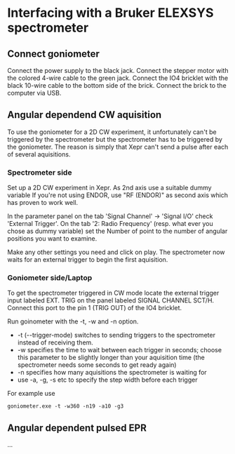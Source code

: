 ﻿# Interfacing with a Bruker ELEXSYS spectrometer


## Connect goniometer

Connect the power supply to the black jack. Connect the stepper motor
with the colored 4-wire cable to the green jack. Connect the IO4 bricklet
with the black 10-wire cable to the bottom side of the brick. 
Connect the brick to the computer via USB.


## Angular dependend CW aquisition

To use the goniometer for a 2D CW experiment, it unfortunately can't be
triggered by the spectrometer but the spectrometer has to be triggered by
the goniometer. The reason is simply that Xepr can't send a pulse after
each of several aquisitions.


### Spectrometer side 

Set up a 2D CW experiment in Xepr. As 2nd axis use a suitable dummy variable
If you're not using ENDOR, use "RF (ENDOR)" as second axis which has proven
to work well.

In the parameter panel on the tab 'Signal Channel' -> 'Signal I/O' check 
'External Trigger'. On the tab '2: Radio Frequency' (resp. what ever you chose
as dummy variable) set the Number of point to the number of angular positions
you want to examine.

Make any other settings you need and click on play. The spectrometer now waits
for an external trigger to begin the first aquisition.


### Goniometer side/Laptop

To get the spectrometer triggered in CW mode locate the external trigger
input labeled EXT. TRIG on the panel labeled SIGNAL CHANNEL SCT/H. Connect
this port to the pin 1 (TRIG OUT) of the IO4 bricklet. 

Run goinometer with the -t, -w and -n option. 

  * -t (--trigger-mode) switches to sending triggers to the spectrometer
    instead of receiving them. 
  * -w specifies the time to wait between each trigger in seconds; choose
    this parameter to be slightly longer than your aquisition time (the
    spectrometer needs some seconds to get ready again)
  * -n specifies how many aquisitions the spectrometer is waiting for
  * use -a, -g, -s etc to specify the step width before each trigger

For example use

    goniometer.exe -t -w360 -n19 -a10 -g3


## Angular dependent pulsed EPR

...